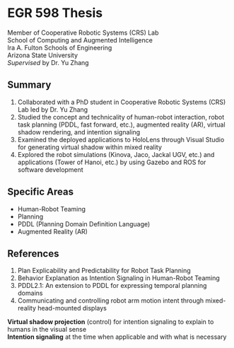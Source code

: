 # EGR 598 Thesis

Member of Cooperative Robotic Systems (CRS) Lab 
<br /> School of Computing and Augmented Intelligence 
<br /> Ira A. Fulton Schools of Engineering 
<br /> Arizona State University
<br /> _Supervised_ by Dr. Yu Zhang


## Summary
1. Collaborated with a PhD student in Cooperative Robotic Systems (CRS) Lab led by Dr. Yu Zhang
2. Studied the concept and technicality of human-robot interaction, robot task planning (PDDL, fast forward, etc.), augmented reality (AR), virtual shadow rendering, and 
intention signaling 
3. Examined the deployed applications to HoloLens through Visual Studio for generating virtual shadow within mixed reality 
4. Explored the robot simulations (Kinova, Jaco, Jackal UGV, etc.) and applications (Tower of Hanoi, etc.) by using Gazebo and ROS for software development


## Specific Areas
- Human-Robot Teaming
- Planning
- PDDL (Planning Domain Definition Language)
- Augmented Reality (AR)

## References
1.	Plan Explicability and Predictability for Robot Task Planning
2.	Behavior Explanation as Intention Signaling in Human-Robot Teaming
3.	PDDL2.1: An extension to PDDL for expressing temporal planning domains
4.	Communicating and controlling robot arm motion intent through mixed-reality head-mounted displays


**Virtual shadow projection** (control) for intention signaling to explain to humans in the visual sense
<br /> **Intention signaling** at the time when applicable and with what is necessary
